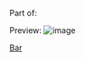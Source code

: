 Part of:

Preview:
![image](https://github.com/user-attachments/assets/30532f3b-59bd-4c21-867b-f2db6e672b35)


[Bar](https://github.com/baturax/Bar)

